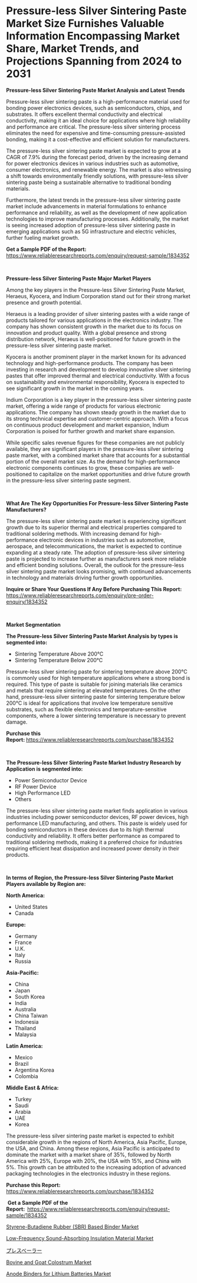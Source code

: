 <p><h1>Pressure-less Silver Sintering Paste Market Size Furnishes Valuable Information Encompassing Market Share, Market Trends, and Projections Spanning from 2024 to 2031</h1></p><p><strong>Pressure-less Silver Sintering Paste Market Analysis and Latest Trends</strong></p>
<p><p>Pressure-less silver sintering paste is a high-performance material used for bonding power electronics devices, such as semiconductors, chips, and substrates. It offers excellent thermal conductivity and electrical conductivity, making it an ideal choice for applications where high reliability and performance are critical. The pressure-less silver sintering process eliminates the need for expensive and time-consuming pressure-assisted bonding, making it a cost-effective and efficient solution for manufacturers.</p><p>The pressure-less silver sintering paste market is expected to grow at a CAGR of 7.9% during the forecast period, driven by the increasing demand for power electronics devices in various industries such as automotive, consumer electronics, and renewable energy. The market is also witnessing a shift towards environmentally friendly solutions, with pressure-less silver sintering paste being a sustainable alternative to traditional bonding materials.</p><p>Furthermore, the latest trends in the pressure-less silver sintering paste market include advancements in material formulations to enhance performance and reliability, as well as the development of new application technologies to improve manufacturing processes. Additionally, the market is seeing increased adoption of pressure-less silver sintering paste in emerging applications such as 5G infrastructure and electric vehicles, further fueling market growth.</p></p>
<p><strong>Get a Sample PDF of the Report:&nbsp;</strong> <a href="https://www.reliableresearchreports.com/enquiry/request-sample/1834352">https://www.reliableresearchreports.com/enquiry/request-sample/1834352</a></p>
<p>&nbsp;</p>
<p><strong>Pressure-less Silver Sintering Paste Major Market Players</strong></p>
<p><p>Among the key players in the Pressure-less Silver Sintering Paste Market, Heraeus, Kyocera, and Indium Corporation stand out for their strong market presence and growth potential. </p><p>Heraeus is a leading provider of silver sintering pastes with a wide range of products tailored for various applications in the electronics industry. The company has shown consistent growth in the market due to its focus on innovation and product quality. With a global presence and strong distribution network, Heraeus is well-positioned for future growth in the pressure-less silver sintering paste market.</p><p>Kyocera is another prominent player in the market known for its advanced technology and high-performance products. The company has been investing in research and development to develop innovative silver sintering pastes that offer improved thermal and electrical conductivity. With a focus on sustainability and environmental responsibility, Kyocera is expected to see significant growth in the market in the coming years.</p><p>Indium Corporation is a key player in the pressure-less silver sintering paste market, offering a wide range of products for various electronic applications. The company has shown steady growth in the market due to its strong technical expertise and customer-centric approach. With a focus on continuous product development and market expansion, Indium Corporation is poised for further growth and market share expansion.</p><p>While specific sales revenue figures for these companies are not publicly available, they are significant players in the pressure-less silver sintering paste market, with a combined market share that accounts for a substantial portion of the overall market size. As the demand for high-performance electronic components continues to grow, these companies are well-positioned to capitalize on the market opportunities and drive future growth in the pressure-less silver sintering paste segment.</p></p>
<p>&nbsp;</p>
<p><strong>What Are The Key Opportunities For Pressure-less Silver Sintering Paste Manufacturers?</strong></p>
<p><p>The pressure-less silver sintering paste market is experiencing significant growth due to its superior thermal and electrical properties compared to traditional soldering methods. With increasing demand for high-performance electronic devices in industries such as automotive, aerospace, and telecommunications, the market is expected to continue expanding at a steady rate. The adoption of pressure-less silver sintering paste is projected to increase further as manufacturers seek more reliable and efficient bonding solutions. Overall, the outlook for the pressure-less silver sintering paste market looks promising, with continued advancements in technology and materials driving further growth opportunities.</p></p>
<p><strong>Inquire or Share Your Questions If Any Before Purchasing This Report:</strong> <a href="https://www.reliableresearchreports.com/enquiry/pre-order-enquiry/1834352">https://www.reliableresearchreports.com/enquiry/pre-order-enquiry/1834352</a></p>
<p>&nbsp;</p>
<p><strong>Market Segmentation</strong></p>
<p><strong>The Pressure-less Silver Sintering Paste Market Analysis by types is segmented into:</strong></p>
<p><ul><li>Sintering Temperature Above 200℃</li><li>Sintering Temperature Below 200℃</li></ul></p>
<p><p>Pressure-less silver sintering paste for sintering temperature above 200°C is commonly used for high temperature applications where a strong bond is required. This type of paste is suitable for joining materials like ceramics and metals that require sintering at elevated temperatures. On the other hand, pressure-less silver sintering paste for sintering temperature below 200°C is ideal for applications that involve low temperature sensitive substrates, such as flexible electronics and temperature-sensitive components, where a lower sintering temperature is necessary to prevent damage.</p></p>
<p><strong>Purchase this Report:&nbsp;</strong><a href="https://www.reliableresearchreports.com/purchase/1834352">https://www.reliableresearchreports.com/purchase/1834352</a></p>
<p>&nbsp;</p>
<p><strong>The Pressure-less Silver Sintering Paste Market Industry Research by Application is segmented into:</strong></p>
<p><ul><li>Power Semiconductor Device</li><li>RF Power Device</li><li>High Performance LED</li><li>Others</li></ul></p>
<p><p>The pressure-less silver sintering paste market finds application in various industries including power semiconductor devices, RF power devices, high performance LED manufacturing, and others. This paste is widely used for bonding semiconductors in these devices due to its high thermal conductivity and reliability. It offers better performance as compared to traditional soldering methods, making it a preferred choice for industries requiring efficient heat dissipation and increased power density in their products.</p></p>
<p>&nbsp;</p>
<p><strong>In terms of Region, the Pressure-less Silver Sintering Paste Market Players available by Region are:</strong></p>
<p>
    <p> <strong> North America: </strong>
        <ul>
            <li>United States</li>
            <li>Canada</li>
        </ul>
        </p> 
    <p> <strong> Europe: </strong>
        <ul>
            <li>Germany</li>
            <li>France</li>
            <li>U.K.</li>
            <li>Italy</li>
            <li>Russia</li>
        </ul>
        </p> 
    <p> <strong> Asia-Pacific: </strong>
        <ul>
            <li>China</li>
            <li>Japan</li>
            <li>South Korea</li>
            <li>India</li>
            <li>Australia</li>
            <li>China Taiwan</li>
            <li>Indonesia</li>
            <li>Thailand</li>
            <li>Malaysia</li>
        </ul>
        </p> 
    <p> <strong> Latin America: </strong>
        <ul>
            <li>Mexico</li>
            <li>Brazil</li>
            <li>Argentina Korea</li>
            <li>Colombia</li>
        </ul>
        </p> 
    <p> <strong> Middle East & Africa: </strong>
        <ul>
            <li>Turkey</li>
            <li>Saudi</li>
            <li>Arabia</li>
            <li>UAE</li>
            <li>Korea</li>
        </ul>
    </p>
    </p>
<p><p>The pressure-less silver sintering paste market is expected to exhibit considerable growth in the regions of North America, Asia Pacific, Europe, the USA, and China. Among these regions, Asia Pacific is anticipated to dominate the market with a market share of 35%, followed by North America with 25%, Europe with 20%, the USA with 15%, and China with 5%. This growth can be attributed to the increasing adoption of advanced packaging technologies in the electronics industry in these regions.</p></p>
<p><strong>Purchase this Report: </strong><a href="https://www.reliableresearchreports.com/purchase/1834352">https://www.reliableresearchreports.com/purchase/1834352</a></p>
<p>&nbsp;<strong>Get a Sample PDF of the Report:&nbsp;&nbsp;</strong><a href="https://www.reliableresearchreports.com/enquiry/request-sample/1834352">https://www.reliableresearchreports.com/enquiry/request-sample/1834352</a></p>
<p><strong></strong></p>
<p><p><a href="https://github.com/biheemgalvinlouises6hokrh3h/Market-Research-Report-List-1/blob/main/styrene-butadiene-rubber-sbr-based-binder-market.md">Styrene-Butadiene Rubber (SBR) Based Binder Market</a></p><p><a href="https://issuu.com/reportprime-2/docs/low-frequency-sound-absorbing-insulation-material-">Low-Frequency Sound-Absorbing Insulation Material Market</a></p><p><a href="https://github.com/ihabdkwlxs948/Market-Research-Report-List-1/blob/main/28482511389.md">プレスベーラー</a></p><p><a href="https://issuu.com/reportprime-2/docs/bovine-and-goat-colostrum-market-size-2030.pptx">Bovine and Goat Colostrum Market</a></p><p><a href="https://github.com/guneycigdem35/Market-Research-Report-List-2/blob/main/anode-binders-for-lithium-batteries-market.md">Anode Binders for Lithium Batteries Market</a></p></p>
